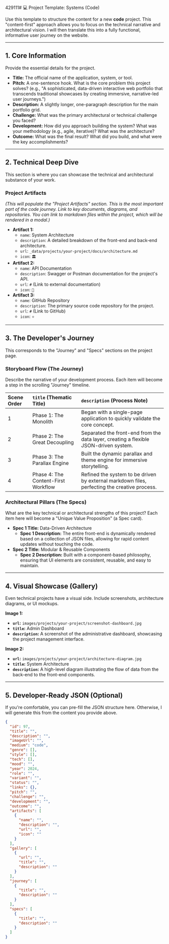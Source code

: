  429111# 💻 Project Template: Systems (Code)

Use this template to structure the content for a new **code** project. This "content-first" approach allows you to focus on the technical narrative and architectural vision. I will then translate this into a fully functional, informative user journey on the website.

---

## **1. Core Information**

Provide the essential details for the project.

- **Title:** The official name of the application, system, or tool.
- **Pitch:** A one-sentence hook. What is the core problem this project solves? (e.g., "A sophisticated, data-driven interactive web portfolio that transcends traditional showcases by creating immersive, narrative-led user journeys.")
- **Description:** A slightly longer, one-paragraph description for the main portfolio grid.
- **Challenge:** What was the primary architectural or technical challenge you faced?
- **Development:** How did you approach building the system? What was your methodology (e.g., agile, iterative)? What was the architecture?
- **Outcome:** What was the final result? What did you build, and what were the key accomplishments?

---

## **2. Technical Deep Dive**

This section is where you can showcase the technical and architectural substance of your work.

### **Project Artifacts**
*(This will populate the "Project Artifacts" section. This is the most important part of the code journey. Link to key documents, diagrams, and repositories. You can link to markdown files within the project, which will be rendered in a modal.)*

- **Artifact 1:**
  - `name`: System Architecture
  - `description`: A detailed breakdown of the front-end and back-end architecture.
  - `url`: `_data/projects/your-project/docs/architecture.md`
  - `icon`: `🏛️`
- **Artifact 2:**
  - `name`: API Documentation
  - `description`: Swagger or Postman documentation for the project's API.
  - `url`: `#` (Link to external documentation)
  - `icon`: `🔌`
- **Artifact 3:**
  - `name`: GitHub Repository
  - `description`: The primary source code repository for the project.
  - `url`: `#` (Link to GitHub)
  - `icon`: `⭐`

---

## **3. The Developer's Journey**

This corresponds to the "Journey" and "Specs" sections on the project page.

### **Storyboard Flow (The Journey)**
Describe the narrative of your development process. Each item will become a step in the scrolling "Journey" timeline.

| Scene Order | `title` (Thematic Title) | `description` (Process Note) |
| :--- | :--- | :--- |
| 1 | Phase 1: The Monolith | Began with a single-page application to quickly validate the core concept. |
| 2 | Phase 2: The Great Decoupling | Separated the front-end from the data layer, creating a flexible JSON-driven system. |
| 3 | Phase 3: The Parallax Engine | Built the dynamic parallax and theme engine for immersive storytelling. |
| 4 | Phase 4: The Content-First Workflow | Refined the system to be driven by external markdown files, perfecting the creative process. |

### **Architectural Pillars (The Specs)**
What are the key technical or architectural strengths of this project? Each item here will become a "Unique Value Proposition" (a Spec card).

- **Spec 1 Title:** Data-Driven Architecture
  - **Spec 1 Description:** The entire front-end is dynamically rendered based on a collection of JSON files, allowing for rapid content updates without touching the code.
- **Spec 2 Title:** Modular & Reusable Components
  - **Spec 2 Description:** Built with a component-based philosophy, ensuring that UI elements are consistent, reusable, and easy to maintain.

---

## **4. Visual Showcase (Gallery)**

Even technical projects have a visual side. Include screenshots, architecture diagrams, or UI mockups.

**Image 1:**
- **`url`:** `images/projects/your-project/screenshot-dashboard.jpg`
- **`title`:** Admin Dashboard
- **`description`:** A screenshot of the administrative dashboard, showcasing the project management interface.

**Image 2:**
- **`url`:** `images/projects/your-project/architecture-diagram.jpg`
- **`title`:** System Architecture
- **`description`:** A high-level diagram illustrating the flow of data from the back-end to the front-end components.

---

## **5. Developer-Ready JSON (Optional)**

If you're comfortable, you can pre-fill the JSON structure here. Otherwise, I will generate this from the content you provide above.

```json
{
  "id": 97,
  "title": "",
  "description": "",
  "imageUrl": "",
  "medium": "code",
  "genre": [],
  "style": [],
  "tech": [],
  "mood": "",
  "year": 2024,
  "role": "",
  "variant": "",
  "status": "",
  "links": {},
  "pitch": "",
  "challenge": "",
  "development": "",
  "outcome": "",
  "artifacts": [
    {
      "name": "",
      "description": "",
      "url": "",
      "icon": ""
    }
  ],
  "gallery": [
    {
      "url": "",
      "title": "",
      "description": ""
    }
  ],
  "journey": [
    {
      "title": "",
      "description": ""
    }
  ],
  "specs": [
    {
      "title": "",
      "description": ""
    }
  ]
}
``` 